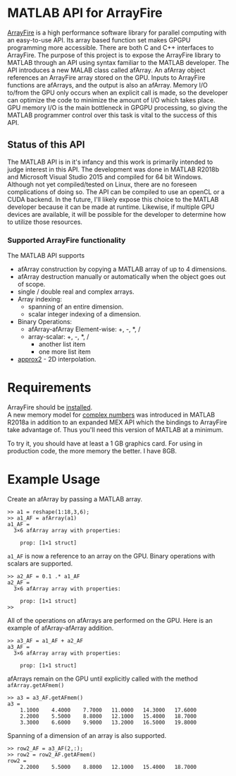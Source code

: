 # MATLAB API for ArrayFire

[ArrayFire](http://arrayfire.org/docs/index.htm) is a high performance software library for parallel computing with an easy-to-use API. Its array based function set makes GPGPU programming more accessible.  There are both C and C++ interfaces to ArrayFire.  The purpose of this project is to expose the ArrayFire library to MATLAB through an API using syntax familiar to the MATLAB developer.  The API introduces a new MALAB class called afArray.  An afArray object references an ArrayFire array stored on the GPU.  Inputs to ArrayFire functions are afArrays, and the output is also an afArray.  Memory I/O to/from the GPU only occurs when an explicit call is made, so the developer can optimize the code to minimize the amount of I/O which takes place.  GPU memory I/O is the main bottleneck in GPGPU processing, so giving the MATLAB programmer control over this task is vital to the success of this API.

## Status of this API

The MATLAB API is in it's infancy and this work is primarily intended to judge interest in this API.  The development was done in MATLAB R2018b and Microsoft Visual Studio 2015 and compiled for 64 bit Windows.  Although not yet compiled/tested on Linux, there are no foreseen complications of doing so.  The API can be compiled to use an openCL or a CUDA backend.  In the future, I'll likely expose this choice to the MATLAB developer because it can be made at runtime.  Likewise, if multiple GPU devices are available, it will be possible for the developer to determine how to utilize those resources.  

### Supported ArrayFire functionality 
The MATLAB API supports
+ afArray construction by copying a MATLAB array of up to 4 dimensions.
+ afArray destruction manually or automatically when the object goes out of scope.
+ single / double real and complex arrays.
+ Array indexing:
  + spanning of an entire dimension.
  + scalar integer indexing of a dimension.
+ Binary Operations: 
    + afArray-afArray Element-wise: +, -, *, /
    + array-scalar: +, -, *, /     
        + another list item
        + one more list item
+ [approx2](http://arrayfire.org/docs/group__signal__func__approx2.htm) - 2D interpolation.


# Requirements
ArrayFire should be [installed](http://arrayfire.org/docs/installing.htm).  
A new memory model for [complex numbers](https://www.mathworks.com/help/matlab/matlab_external/matlab-support-for-interleaved-complex.html) was introduced in MATLAB R2018a in addition to an expanded MEX API which the bindings to ArrayFire take advantage of.  Thus you'll need this version of MATLAB at a minimum.

To try it, you should have at least a 1 GB graphics card.  For using in production code, the more memory the better.  I have 8GB.
    
# Example Usage
Create an afArray by passing a MATLAB array.
```
>> a1 = reshape(1:18,3,6);
>> a1_AF = afArray(a1)
a1_AF = 
  3×6 afArray array with properties:

    prop: [1×1 struct]
```
`a1_AF` is now a reference to an array on the GPU.  Binary operations with scalars are supported.
```
>> a2_AF = 0.1 .* a1_AF
a2_AF = 
  3×6 afArray array with properties:

    prop: [1×1 struct]
>> 
```
All of the operations on afArrays are performed on the GPU.
Here is an example of afArray-afArray addition.
```
>> a3_AF = a1_AF + a2_AF
a3_AF = 
  3×6 afArray array with properties:

    prop: [1×1 struct]
```
afArrays remain on the GPU until explicitly called with the method `afArray.getAFmem()`
```
>> a3 = a3_AF.getAFmem()
a3 =
    1.1000    4.4000    7.7000   11.0000   14.3000   17.6000
    2.2000    5.5000    8.8000   12.1000   15.4000   18.7000
    3.3000    6.6000    9.9000   13.2000   16.5000   19.8000
```
Spanning of a dimension of an array is also supported.  
```
>> row2_AF = a3_AF(2,:);
>> row2 = row2_AF.getAFmem()
row2 =
    2.2000    5.5000    8.8000   12.1000   15.4000   18.7000
```





